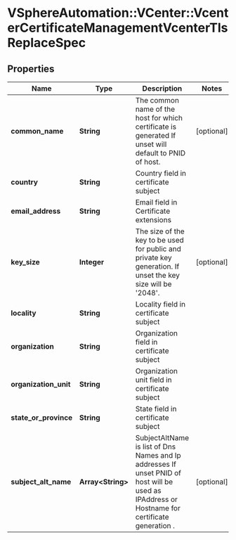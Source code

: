 # VSphereAutomation::VCenter::VcenterCertificateManagementVcenterTlsReplaceSpec

## Properties
Name | Type | Description | Notes
------------ | ------------- | ------------- | -------------
**common_name** | **String** | The common name of the host for which certificate is generated If unset will default to PNID of host. | [optional] 
**country** | **String** | Country field in certificate subject | 
**email_address** | **String** | Email field in Certificate extensions | 
**key_size** | **Integer** | The size of the key to be used for public and private key generation. If unset the key size will be &#39;2048&#39;. | [optional] 
**locality** | **String** | Locality field in certificate subject | 
**organization** | **String** | Organization field in certificate subject | 
**organization_unit** | **String** | Organization unit field in certificate subject | 
**state_or_province** | **String** | State field in certificate subject | 
**subject_alt_name** | **Array&lt;String&gt;** | SubjectAltName is list of Dns Names and Ip addresses If unset PNID of host will be used as IPAddress or Hostname for certificate generation . | [optional] 


